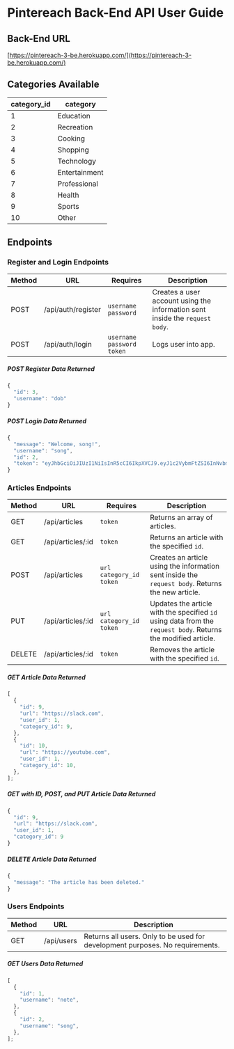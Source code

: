# Pintereach Back-End API User Guide

## Back-End URL

[https://pintereach-3-be.herokuapp.com/](https://pintereach-3-be.herokuapp.com/)

## Categories Available

| category_id | category      |
| ----------- | ------------- |
| 1           | Education     |
| 2           | Recreation    |
| 3           | Cooking       |
| 4           | Shopping      |
| 5           | Technology    |
| 6           | Entertainment |
| 7           | Professional  |
| 8           | Health        |
| 9           | Sports        |
| 10          | Other         |

## Endpoints

### Register and Login Endpoints


| Method | URL                | Requires                      | Description                                                                  |
| ------ | ------------------ | ----------------------------- | ---------------------------------------------------------------------------- |
| POST   | /api/auth/register | `username` `password`         | Creates a user account using the information sent inside the `request body`. |
| POST   | /api/auth/login    | `username` `password` `token` | Logs user into app.                                                          |

##### POST Register Data Returned

```js
{
  "id": 3,
  "username": "dob"
}
```

##### POST Login Data Returned

```js
{
  "message": "Welcome, song!",
  "username": "song",
  "id": 2,
  "token": "eyJhbGciOiJIUzI1NiIsInR5cCI6IkpXVCJ9.eyJ1c2VybmFtZSI6InNvbmciLCJ1c2VyX2lkIjoyLCJpYXQiOjE1OTAyMTQ4NTgsImV4cCI6MTU5MDIyMjA1OH0.GjN2X1uIo6r8AjMmVwcRe_46YDm-NiIJWFsRYZK3Ass"
}
```

### Articles Endpoints

| Method | URL               | Requires                    | Description                                                                                                   |
| ------ | ----------------- | --------------------------- | ------------------------------------------------------------------------------------------------------------- |
| GET    | /api/articles     | `token`                     | Returns an array of articles.                                                                                 |
| GET    | /api/articles/:id | `token`                     | Returns an article with the specified `id`.                                                                   |
| POST   | /api/articles     | `url` `category_id` `token` | Creates an article using the information sent inside the `request body`. Returns the new article.             |
| PUT    | /api/articles/:id | `url` `category_id` `token` | Updates the article with the specified `id` using data from the `request body`. Returns the modified article. |
| DELETE | /api/articles/:id | `token`                     | Removes the article with the specified `id`.                                                                  |

##### GET Article Data Returned

```js
[
  {
    "id": 9,
    "url": "https://slack.com",
    "user_id": 1,
    "category_id": 9,
  },
  {
    "id": 10,
    "url": "https://youtube.com",
    "user_id": 1,
    "category_id": 10,
  },
];
```

##### GET with ID, POST, and PUT Article Data Returned

```js
{
  "id": 9,
  "url": "https://slack.com",
  "user_id": 1,
  "category_id": 9
}
```

##### DELETE Article Data Returned

```js
{
  "message": "The article has been deleted."
}
```


### Users Endpoints

| Method | URL        | Description                                                                   |
| ------ | ---------- | ----------------------------------------------------------------------------- |
| GET    | /api/users | Returns all users. Only to be used for development purposes. No requirements. |

##### GET Users Data Returned

```js
[
  {
    "id": 1,
    "username": "note",
  },
  {
    "id": 2,
    "username": "song",
  },
];
```

